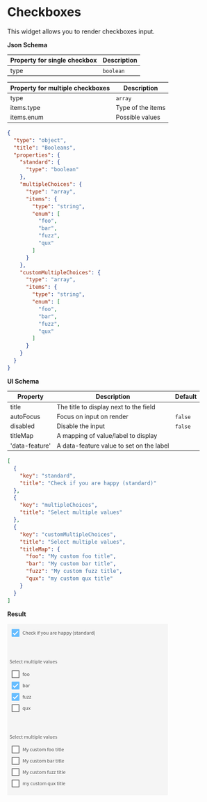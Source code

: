 # Checkboxes

This widget allows you to render checkboxes input.

**Json Schema**

| Property for single checkbox | Description |
|---|---|
| type | `boolean` |

| Property for multiple checkboxes | Description |
|---|---|
| type | `array` |
| items.type | Type of the items |
| items.enum | Possible values |

```json
{
  "type": "object",
  "title": "Booleans",
  "properties": {
    "standard": {
      "type": "boolean"
    },
    "multipleChoices": {
      "type": "array",
      "items": {
        "type": "string",
        "enum": [
          "foo",
          "bar",
          "fuzz",
          "qux"
        ]
      }
    },
    "customMultipleChoices": {
      "type": "array",
      "items": {
        "type": "string",
        "enum": [
          "foo",
          "bar",
          "fuzz",
          "qux"
        ]
      }
    }
  }
}
```

**UI Schema**

| Property | Description | Default |
|---|---|---|
| title | The title to display next to the field |  |
| autoFocus | Focus on input on render | `false` |
| disabled | Disable the input | `false` |
| titleMap | A mapping of value/label to display |  |
| 'data-feature' | A data-feature value to set on the label |  |

```json
[
  {
    "key": "standard",
    "title": "Check if you are happy (standard)"
  },
  {
    "key": "multipleChoices",
    "title": "Select multiple values"
  },
  {
    "key": "customMultipleChoices",
    "title": "Select multiple values",
    "titleMap": {
      "foo": "My custom foo title",
      "bar": "My custom bar title",
      "fuzz": "My custom fuzz title",
      "qux": "my custom qux title"
    }
  }
]
```

**Result**

![Checkboxes](screenshot.png)
